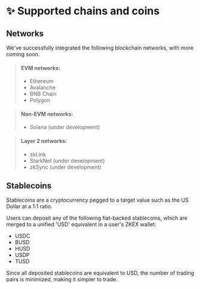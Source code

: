 # ✨ Supported chains and coins

## Networks

We've successfully integrated the following blockchain networks, with more coming soon.

> #### EVM networks:
>
> * Ethereum
> * Avalanche
> * BNB Chain
> * Polygon

> #### Non-EVM networks:
>
> * Solana (under development)

> #### Layer 2 networks:
>
> * zkLink
> * StarkNet (under development)
> * zkSync (under development)

##

## Stablecoins

Stablecoins are a cryptocurrency pegged to a target value such as the US Dollar at a 1:1 ratio.

Users can deposit any of the following fiat-backed stablecoins, which are merged to a unified 'USD' equivalent in a user's ZKEX wallet:

* USDC
* BUSD
* HUSD
* USDP
* TUSD

Since all deposited stablecoins are equivalent to USD, the number of trading pairs is minimized, making it simpler to trade.
